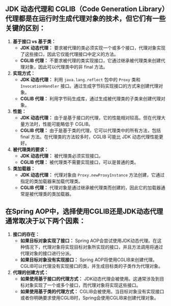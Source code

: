 ## JDK 动态代理和 CGLIB（Code Generation Library）代理都是在运行时生成代理对象的技术，但它们有一些关键的区别：

1. **基于接口 vs 基于类：**
   - **JDK 动态代理：** 要求被代理的类必须实现一个或多个接口，代理对象实现了这些接口，因此它仅能代理接口中定义的方法。
   - **CGLIB 代理：** 不要求被代理的类实现接口，它通过继承被代理类来创建代理对象，因此可以代理类中的非 final 方法。
2. **实现方式：**
   - **JDK 动态代理：** 利用 `java.lang.reflect` 包中的 `Proxy` 类和 `InvocationHandler` 接口。通过生成字节码实现接口的方式来创建代理对象。
   - **CGLIB 代理：** 利用字节码生成库，通过生成被代理类的子类来创建代理对象。
3. **性能：**
   - **JDK 动态代理：** 由于是基于接口的代理，它的性能相对较高。但在代理大量方法时，性能可能略低于 CGLIB。
   - **CGLIB 代理：** 由于是基于类的代理，它可以代理类中的所有方法，包括 final 方法。在代理类的方法较多时，CGLIB 可能比 JDK 动态代理性能更好。
4. **被代理类的要求：**
   - **JDK 动态代理：** 被代理类必须实现接口。
   - **CGLIB 代理：** 被代理类不需要实现接口，可以是普通的类。
5. **类加载器：**
   - **JDK 动态代理：** 代理对象由 `Proxy.newProxyInstance` 方法创建，它通过指定的类加载器来加载代理类。
   - **CGLIB 代理：** 代理对象是通过继承被代理类而创建的，因此它的加载器通常是被代理类的类加载器。

## **在Spring AOP中，选择使用CGLIB还是JDK动态代理通常取决于以下两个因素：**

1. **接口的存在：**
   - **如果目标对象实现了接口：** Spring AOP会尝试使用JDK动态代理。在这种情况下，代理对象将实现目标对象所实现的接口，并且方法调用将通过代理对象的接口进行分派。
   - **如果目标对象没有实现接口：** Spring AOP将使用CGLIB来创建代理。CGLIB可以代理没有实现接口的类，并生成目标类的子类作为代理对象。
2. **代理的创建方式：**
   - **如果使用基于接口的代理方式：** JDK动态代理会被使用。这通常涉及到目标对象实现了一个或多个接口，而代理对象将实现这些接口。
   - **如果使用基于类的代理方式：** CGLIB会被使用。当目标对象没有实现接口或者你明确要求使用CGLIB时，Spring会使用CGLIB来创建代理对象。